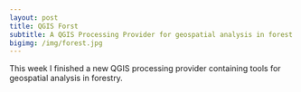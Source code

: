 ```yaml
---
layout: post
title: QGIS Forst 
subtitle: A QGIS Processing Provider for geospatial analysis in forest management
bigimg: /img/forest.jpg
---
```


This week I finished a new QGIS processing provider containing tools for geospatial analysis in forestry.  